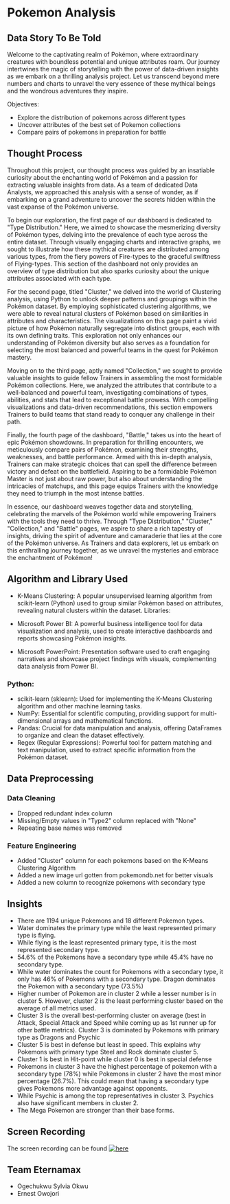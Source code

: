# Pokemon Analysis


## Data Story To Be Told
Welcome to the captivating realm of Pokémon, where extraordinary creatures with boundless potential and unique attributes roam. Our journey intertwines the magic of storytelling with the power of data-driven insights as we embark on a thrilling analysis project. Let us transcend beyond mere numbers and charts to unravel the very essence of these mythical beings and the wondrous adventures they inspire.

Objectives:

* Explore the distribution of pokemons across different types
* Uncover attributes of the best set of Pokemon collections
* Compare pairs of pokemons in preparation for battle


## Thought Process

Throughout this project, our thought process was guided by an insatiable curiosity about the enchanting world of Pokémon and a passion for extracting valuable insights from data. As a team of dedicated Data Analysts, we approached this analysis with a sense of wonder, as if embarking on a grand adventure to uncover the secrets hidden within the vast expanse of the Pokémon universe.

To begin our exploration, the first page of our dashboard is dedicated to "Type Distribution." Here, we aimed to showcase the mesmerizing diversity of Pokémon types, delving into the prevalence of each type across the entire dataset. Through visually engaging charts and interactive graphs, we sought to illustrate how these mythical creatures are distributed among various types, from the fiery powers of Fire-types to the graceful swiftness of Flying-types. This section of the dashboard not only provides an overview of type distribution but also sparks curiosity about the unique attributes associated with each type.

For the second page, titled "Cluster," we delved into the world of Clustering analysis, using Python to unlock deeper patterns and groupings within the Pokémon dataset. By employing sophisticated clustering algorithms, we were able to reveal natural clusters of Pokémon based on similarities in attributes and characteristics. The visualizations on this page paint a vivid picture of how Pokémon naturally segregate into distinct groups, each with its own defining traits. This exploration not only enhances our understanding of Pokémon diversity but also serves as a foundation for selecting the most balanced and powerful teams in the quest for Pokémon mastery.

Moving on to the third page, aptly named "Collection," we sought to provide valuable insights to guide fellow Trainers in assembling the most formidable Pokémon collections. Here, we analyzed the attributes that contribute to a well-balanced and powerful team, investigating combinations of types, abilities, and stats that lead to exceptional battle prowess. With compelling visualizations and data-driven recommendations, this section empowers Trainers to build teams that stand ready to conquer any challenge in their path.

Finally, the fourth page of the dashboard, "Battle," takes us into the heart of epic Pokémon showdowns. In preparation for thrilling encounters, we meticulously compare pairs of Pokémon, examining their strengths, weaknesses, and battle performance. Armed with this in-depth analysis, Trainers can make strategic choices that can spell the difference between victory and defeat on the battlefield. Aspiring to be a formidable Pokémon Master is not just about raw power, but also about understanding the intricacies of matchups, and this page equips Trainers with the knowledge they need to triumph in the most intense battles.

In essence, our dashboard weaves together data and storytelling, celebrating the marvels of the Pokémon world while empowering Trainers with the tools they need to thrive. Through "Type Distribution," "Cluster," "Collection," and "Battle" pages, we aspire to share a rich tapestry of insights, driving the spirit of adventure and camaraderie that lies at the core of the Pokémon universe. As Trainers and data explorers, let us embark on this enthralling journey together, as we unravel the mysteries and embrace the enchantment of Pokémon!



## Algorithm and Library Used

* K-Means Clustering: A popular unsupervised learning algorithm from scikit-learn (Python) used to group similar Pokémon based on attributes, revealing natural clusters within the dataset.
Libraries:

* Microsoft Power BI: A powerful business intelligence tool for data visualization and analysis, used to create interactive dashboards and reports showcasing Pokémon insights.
* Microsoft PowerPoint: Presentation software used to craft engaging narratives and showcase project findings with visuals, complementing data analysis from Power BI.

### Python:

* scikit-learn (sklearn): Used for implementing the K-Means Clustering algorithm and other machine learning tasks.
* NumPy: Essential for scientific computing, providing support for multi-dimensional arrays and mathematical functions.
* Pandas: Crucial for data manipulation and analysis, offering DataFrames to organize and clean the dataset effectively.
* Regex (Regular Expressions): Powerful tool for pattern matching and text manipulation, used to extract specific information from the Pokémon dataset.





## Data Preprocessing

### Data Cleaning

* Dropped redundant index column
* Missing/Empty values in "Type2" column replaced with "None"
* Repeating base names was removed

### Feature Engineering
* Added "Cluster" column for each pokemons based on the K-Means Clustering Algorithm
* Added a new image url gotten from pokemondb.net for better visuals
* Added a new column to recognize pokemons with secondary type

## Insights

*  There are 1194 unique Pokemons and 18 different Pokemon types.
*  Water dominates the primary type while the least represented primary type is flying.
*  While flying is the least represented primary type, it is the most represented secondary type.
*  54.6% of the Pokemons have a secondary type while 45.4% have no secondary type.
*   While water dominates the count for Pokemons with a secondary type, it only has 46% of Pokemons with a secondary type. Dragon dominates the Pokemon with a secondary type (73.5%)
* Higher number of Pokemon are in cluster 2 while a lesser number is in cluster 5. However, cluster 2 is the least performing cluster based on the average of all metrics used.
* Cluster 3 is the overall best-performing cluster on average (best in Attack, Special Attack and Speed while coming up as 1st runner up for other battle metrics). Cluster 3 is dominated by Pokemons with primary type as Dragons and Psychic 
* Cluster 5 is best in defense but least in speed. This explains why Pokemons with primary type Steel and Rock dominate cluster 5.
* Cluster 1 is best in Hit-point while cluster 0 is best in special defense
*  Pokemons in cluster 3 have the highest percentage of pokemon with a secondary type (78%) while Pokemons in cluster 2 have the most minor percentage (26.7%). This could mean that having a secondary type gives Pokemons more advantage against opponents.
*  While Psychic is among the top representatives in cluster 3. Psychics also have significant members in cluster 2.
*  The Mega Pokemon are stronger than their base forms.


## Screen Recording
The screen recording can be found [![here](https://img.youtube.com/vi/wD-X1t2tY_E/0.jpg)](https://www.youtube.com/watch?v=wD-X1t2tY_E)


## Team Eternamax

* Ogechukwu Sylvia Okwu
* Ernest Owojori

